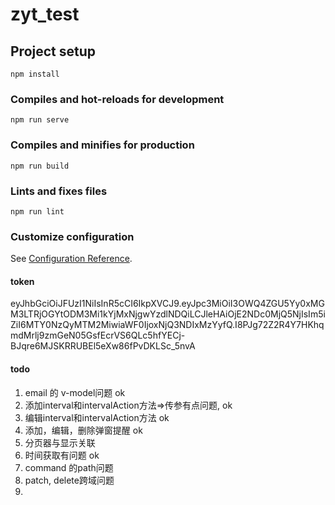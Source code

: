 # zyt_test

## Project setup
```
npm install
```

### Compiles and hot-reloads for development
```
npm run serve
```

### Compiles and minifies for production
```
npm run build
```

### Lints and fixes files
```
npm run lint
```

### Customize configuration
See [Configuration Reference](https://cli.vuejs.org/config/).



#### token
eyJhbGciOiJFUzI1NiIsInR5cCI6IkpXVCJ9.eyJpc3MiOiI3OWQ4ZGU5Yy0xMGM3LTRjOGYtODM3Mi1kYjMxNjgwYzdlNDQiLCJleHAiOjE2NDc0MjQ5NjIsIm5iZiI6MTY0NzQyMTM2MiwiaWF0IjoxNjQ3NDIxMzYyfQ.I8PJg72Z2R4Y7HKhqmdMrlj9zmGeN05GsfEcrVS6QLc5hfYECj-BJqre6MJSKRRUBEl5eXw86fPvDKLSc_5nvA

#### todo
1. email 的 v-model问题  ok
2. 添加interval和intervalAction方法=>传参有点问题,  ok
3. 编辑interval和intervalAction方法 ok
4. 添加，编辑，删除弹窗提醒 ok
5. 分页器与显示关联
6. 时间获取有问题  ok
7. command 的path问题
8. patch, delete跨域问题   
8. 